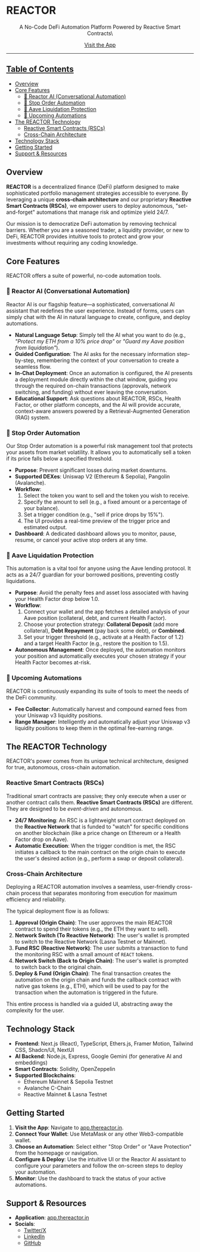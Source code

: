 
# REACTOR

<p align="center"\>
<strong\>A No-Code DeFi Automation Platform Powered by Reactive Smart Contracts\</strong\>
</p\>

<p align="center"\>
<a href="[https://app.thereactor.in/](https://app.thereactor.in/)"\><strong\>Visit the App</strong\></a\>
</p\>

-----

## Table of Contents

  - [Overview](https://www.google.com/search?q=%23overview)
  - [Core Features](https://www.google.com/search?q=%23core-features)
      - [🤖 Reactor AI (Conversational Automation)](https://www.google.com/search?q=%23-reactor-ai-conversational-automation)
      - [🦄 Stop Order Automation](https://www.google.com/search?q=%23-stop-order-automation)
      - [🦝 Aave Liquidation Protection](https://www.google.com/search?q=%23-aave-liquidation-protection)
      - [🚀 Upcoming Automations](https://www.google.com/search?q=%23-upcoming-automations)
  - [The REACTOR Technology](https://www.google.com/search?q=%23the-reactor-technology)
      - [Reactive Smart Contracts (RSCs)](https://www.google.com/search?q=%23reactive-smart-contracts-rscs)
      - [Cross-Chain Architecture](https://www.google.com/search?q=%23cross-chain-architecture)
  - [Technology Stack](https://www.google.com/search?q=%23technology-stack)
  - [Getting Started](https://www.google.com/search?q=%23getting-started)
  - [Support & Resources](https://www.google.com/search?q=%23support--resources)

## Overview

**REACTOR** is a decentralized finance (DeFi) platform designed to make sophisticated portfolio management strategies accessible to everyone. By leveraging a unique **cross-chain architecture** and our proprietary **Reactive Smart Contracts (RSCs)**, we empower users to deploy autonomous, "set-and-forget" automations that manage risk and optimize yield 24/7.

Our mission is to democratize DeFi automation by removing technical barriers. Whether you are a seasoned trader, a liquidity provider, or new to DeFi, REACTOR provides intuitive tools to protect and grow your investments without requiring any coding knowledge.

## Core Features

REACTOR offers a suite of powerful, no-code automation tools.

### 🤖 Reactor AI (Conversational Automation)

Reactor AI is our flagship feature—a sophisticated, conversational AI assistant that redefines the user experience. Instead of forms, users can simply chat with the AI in natural language to create, configure, and deploy automations.

  - **Natural Language Setup**: Simply tell the AI what you want to do (e.g., *"Protect my ETH from a 10% price drop"* or *"Guard my Aave position from liquidation"*).
  - **Guided Configuration**: The AI asks for the necessary information step-by-step, remembering the context of your conversation to create a seamless flow.
  - **In-Chat Deployment**: Once an automation is configured, the AI presents a deployment module directly within the chat window, guiding you through the required on-chain transactions (approvals, network switching, and funding) without ever leaving the conversation.
  - **Educational Support**: Ask questions about REACTOR, RSCs, Health Factor, or other platform concepts, and the AI will provide accurate, context-aware answers powered by a Retrieval-Augmented Generation (RAG) system.

### 🦄 Stop Order Automation

Our Stop Order automation is a powerful risk management tool that protects your assets from market volatility. It allows you to automatically sell a token if its price falls below a specified threshold.

  - **Purpose**: Prevent significant losses during market downturns.
  - **Supported DEXes**: Uniswap V2 (Ethereum & Sepolia), Pangolin (Avalanche).
  - **Workflow**:
    1.  Select the token you want to sell and the token you wish to receive.
    2.  Specify the amount to sell (e.g., a fixed amount or a percentage of your balance).
    3.  Set a trigger condition (e.g., "sell if price drops by 15%").
    4.  The UI provides a real-time preview of the trigger price and estimated output.
  - **Dashboard**: A dedicated dashboard allows you to monitor, pause, resume, or cancel your active stop orders at any time.

### 🦝 Aave Liquidation Protection

This automation is a vital tool for anyone using the Aave lending protocol. It acts as a 24/7 guardian for your borrowed positions, preventing costly liquidations.

  - **Purpose**: Avoid the penalty fees and asset loss associated with having your Health Factor drop below 1.0.
  - **Workflow**:
    1.  Connect your wallet and the app fetches a detailed analysis of your Aave position (collateral, debt, and current Health Factor).
    2.  Choose your protection strategy: **Collateral Deposit** (add more collateral), **Debt Repayment** (pay back some debt), or **Combined**.
    3.  Set your trigger threshold (e.g., activate at a Health Factor of 1.2) and a target Health Factor (e.g., restore the position to 1.5).
  - **Autonomous Management**: Once deployed, the automation monitors your position and automatically executes your chosen strategy if your Health Factor becomes at-risk.

### 🚀 Upcoming Automations

REACTOR is continuously expanding its suite of tools to meet the needs of the DeFi community.

  - **Fee Collector**: Automatically harvest and compound earned fees from your Uniswap v3 liquidity positions.
  - **Range Manager**: Intelligently and automatically adjust your Uniswap v3 liquidity positions to keep them in the optimal fee-earning range.

## The REACTOR Technology

REACTOR's power comes from its unique technical architecture, designed for true, autonomous, cross-chain automation.

### Reactive Smart Contracts (RSCs)

Traditional smart contracts are passive; they only execute when a user or another contract calls them. **Reactive Smart Contracts (RSCs)** are different. They are designed to be *event-driven* and autonomous.

  - **24/7 Monitoring**: An RSC is a lightweight smart contract deployed on the **Reactive Network** that is funded to "watch" for specific conditions on another blockchain (like a price change on Ethereum or a Health Factor drop on Aave).
  - **Automatic Execution**: When the trigger condition is met, the RSC initiates a callback to the main contract on the origin chain to execute the user's desired action (e.g., perform a swap or deposit collateral).

### Cross-Chain Architecture

Deploying a REACTOR automation involves a seamless, user-friendly cross-chain process that separates monitoring from execution for maximum efficiency and reliability.

The typical deployment flow is as follows:

1.  **Approval (Origin Chain)**: The user approves the main REACTOR contract to spend their tokens (e.g., the ETH they want to sell).
2.  **Network Switch (To Reactive Network)**: The user's wallet is prompted to switch to the Reactive Network (Lasna Testnet or Mainnet).
3.  **Fund RSC (Reactive Network)**: The user submits a transaction to fund the monitoring RSC with a small amount of `REACT` tokens.
4.  **Network Switch (Back to Origin Chain)**: The user's wallet is prompted to switch back to the original chain.
5.  **Deploy & Fund (Origin Chain)**: The final transaction creates the automation on the origin chain and funds the callback contract with native gas tokens (e.g., ETH), which will be used to pay for the transaction when the automation is triggered in the future.

This entire process is handled via a guided UI, abstracting away the complexity for the user.

## Technology Stack

  - **Frontend**: Next.js (React), TypeScript, Ethers.js, Framer Motion, Tailwind CSS, Shadcn/UI, NextUI
  - **AI Backend**: Node.js, Express, Google Gemini (for generative AI and embeddings)
  - **Smart Contracts**: Solidity, OpenZeppelin
  - **Supported Blockchains**:
      - Ethereum Mainnet & Sepolia Testnet
      - Avalanche C-Chain
      - Reactive Mainnet & Lasna Testnet

## Getting Started

1.  **Visit the App**: Navigate to [app.thereactor.in](https://app.thereactor.in/).
2.  **Connect Your Wallet**: Use MetaMask or any other Web3-compatible wallet.
3.  **Choose an Automation**: Select either "Stop Order" or "Aave Protection" from the homepage or navigation.
4.  **Configure & Deploy**: Use the intuitive UI or the Reactor AI assistant to configure your parameters and follow the on-screen steps to deploy your automation.
5.  **Monitor**: Use the dashboard to track the status of your active automations.

## Support & Resources

  - **Application**: [app.thereactor.in](https://app.thereactor.in/)
  - **Socials**:
      - [Twitter/X](https://x.com/0xkasana)
      - [LinkedIn](https://www.linkedin.com/in/harsh-kasana-8b6a79258/)
      - [GitHub](https://github.com/harshkas4na)